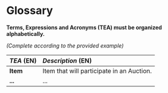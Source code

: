 # Glossary

**Terms, Expressions and Acronyms (TEA) must be organized alphabetically.**

_(Complete according to the provided example)_

| **_TEA_** (EN) | **_Description_** (EN)                    |                                       
|:---------------|:------------------------------------------|
| **Item**       | Item that will participate in an Auction. |
| **...**        | ...                                       |